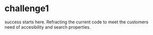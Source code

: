 # challenge1
success starts here.
Refracting the current code to meet the customers need of accesibility and search properties. 
